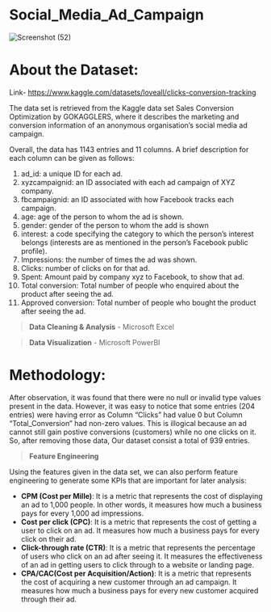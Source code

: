 # Social_Media_Ad_Campaign

![Screenshot (52)](https://github.com/RigonMetis/Social_Media_Ad_Campaign/assets/101653114/8da394b2-6bb1-4caf-be75-144155be71a2)

# About the Dataset:

Link- https://www.kaggle.com/datasets/loveall/clicks-conversion-tracking

The data set is retrieved from the Kaggle data set Sales Conversion Optimization by GOKAGGLERS, where it describes the marketing and conversion information of an anonymous organisation’s social media ad campaign.

Overall, the data has 1143 entries and 11 columns. A brief description for each column can be given as follows:

1. ad_id: a unique ID for each ad.
2. xyzcampaignid: an ID associated with each ad campaign of XYZ company.
3. fbcampaignid: an ID associated with how Facebook tracks each campaign.
4. age: age of the person to whom the ad is shown.
5. gender: gender of the person to whom the add is shown
6. interest: a code specifying the category to which the person’s interest belongs (interests are as mentioned in 
the person’s Facebook public profile).
7. Impressions: the number of times the ad was shown.
8. Clicks: number of clicks on for that ad.
9. Spent: Amount paid by company xyz to Facebook, to show that ad.
10. Total conversion: Total number of people who enquired about the product after seeing the ad.
11. Approved conversion: Total number of people who bought the product after seeing the ad.

>**Data Cleaning & Analysis** - Microsoft Excel

>**Data Visualization** - Microsoft PowerBI

# Methodology:
After observation, it was found that there were no null or invalid type values present in the data. However, it was easy to notice that some entries (204 entries) were having error as Column “Clicks” had value 0 but Column “Total_Conversion”
had non-zero values. This is illogical because an ad cannot still gain postive conversions (customers) while no one clicks on it. So, after removing those data, Our dataset consist a total of 939 entries.

>**Feature Engineering**

Using the features given in the data set, we can also perform feature engineering to generate some KPIs that are important for later analysis:

- **CPM (Cost per Mille)**: It is a metric that represents the cost of displaying an ad to 1,000 people. In other words, it measures how much a business pays for every 1,000 ad impressions.
- **Cost per click (CPC)**: It is a metric that represents the cost of getting a user to click on an ad. It measures how much a business pays for every click on their ad.
- **Click-through rate (CTR)**: It is a metric that represents the percentage of users who click on an ad after seeing it. It measures the effectiveness of an ad in getting users to click through to a website or landing page.
- **CPA/CAC(Cost per Acquisition/Action)**: It is a metric that represents the cost of acquiring a new customer through an ad campaign. It measures how much a business pays for every new customer acquired through their ad.

